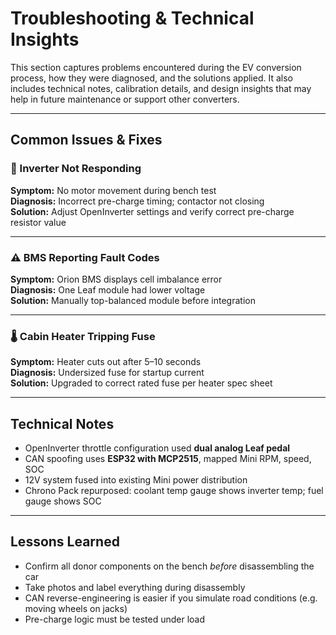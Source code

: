 # Troubleshooting & Technical Insights

This section captures problems encountered during the EV conversion process, how they were diagnosed, and the solutions applied. It also includes technical notes, calibration details, and design insights that may help in future maintenance or support other converters.

---

## Common Issues & Fixes

### 🚫 Inverter Not Responding
**Symptom:** No motor movement during bench test  
**Diagnosis:** Incorrect pre-charge timing; contactor not closing  
**Solution:** Adjust OpenInverter settings and verify correct pre-charge resistor value

---

### ⚠️ BMS Reporting Fault Codes
**Symptom:** Orion BMS displays cell imbalance error  
**Diagnosis:** One Leaf module had lower voltage  
**Solution:** Manually top-balanced module before integration

---

### 🌡 Cabin Heater Tripping Fuse
**Symptom:** Heater cuts out after 5–10 seconds  
**Diagnosis:** Undersized fuse for startup current  
**Solution:** Upgraded to correct rated fuse per heater spec sheet

---

## Technical Notes

- OpenInverter throttle configuration used **dual analog Leaf pedal**
- CAN spoofing uses **ESP32 with MCP2515**, mapped Mini RPM, speed, SOC
- 12V system fused into existing Mini power distribution
- Chrono Pack repurposed: coolant temp gauge shows inverter temp; fuel gauge shows SOC

---

## Lessons Learned

- Confirm all donor components on the bench *before* disassembling the car
- Take photos and label everything during disassembly
- CAN reverse-engineering is easier if you simulate road conditions (e.g. moving wheels on jacks)
- Pre-charge logic must be tested under load

